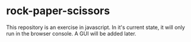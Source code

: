 # rock-paper-scissors
This repository is an exercise in javascript.
In it's current state, it will only run in the browser console.
A GUI will be added later.